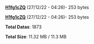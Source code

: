 [**H1fg1cZQ**](/data/H1fg1cZQ.txt) (27/12/22 - 04:26)- 253 bytes

[**H1fg1cZQ**](/data/H1fg1cZQ.txt) (27/12/22 - 04:26)- 253 bytes

**Total Datas**: 1873

**Total Size**: 11.32 MB / 11.3 MB